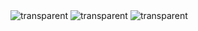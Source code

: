 <img src="https://capsule-render.vercel.app/api?type=transparent&fontColor=1E3A8A&text=When%20life%20gives%20you%20lemons,%20make%20lemonade%20(談笑自若).&height=60&fontSize=24" alt="transparent" />

<img src="https://capsule-render.vercel.app/api?type=transparent&fontColor=1E3A8A&text=Being%20a%20human%20is%20the%20best%20gift%20you%20ever%20gave%20yourself.&height=60&fontSize=24" alt="transparent" />

<img src="https://capsule-render.vercel.app/api?type=transparent&fontColor=1E3A8A&text=백엔드%20개발자%20장동민입니다.%20·ᴗ·&height=60&fontSize=24" alt="transparent" />
 




